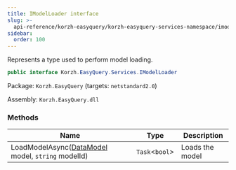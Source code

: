 ```yaml
---
title: IModelLoader interface
slug: >-
  api-reference/korzh-easyquery/korzh-easyquery-services-namespace/imodelloader-interface
sidebar:
  order: 100
---
```


Represents a type used to perform model loading.
```csharp
public interface Korzh.EasyQuery.Services.IModelLoader

```
Package: `Korzh.EasyQuery` (targets: `netstandard2.0`)

Assembly: `Korzh.EasyQuery.dll`

### Methods

| Name | Type | Description | 
| --- | --- | --- | 
| LoadModelAsync([DataModel](///////////////easyquery/docs/api-reference/korzh-easyquery/korzh-easyquery-namespace/datamodel-class) model, `string` modelId) | `Task`&lt;`bool`&gt; | Loads the model |
